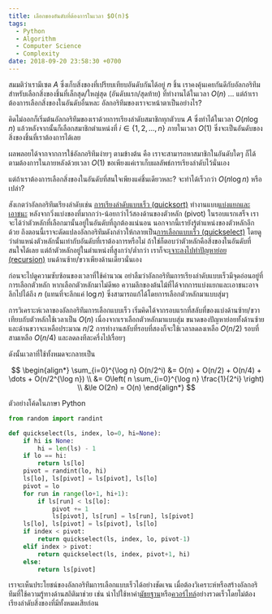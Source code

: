 ```yaml
---
title: เลือกของอันดับที่ต้องการในเวลา $O(n)$
tags:
  - Python
  - Algorithm
  - Computer Science
  - Complexity
date: 2018-09-20 23:58:30 +0700
---
```


สมมติว่าเรามีเซต $A$ ซึ่งเก็บสิ่งของที่เปรียบเทียบอันดับกันได้อยู่ $n$ ชิ้น เราคงคุ้นเคยกันดีกับอัลกอริทึมสำหรับเลือกสิ่งของชิ้นที่เล็กสุด/ใหญ่สุด (อันดับแรก/สุดท้าย) ที่ทำงานได้ในเวลา $O(n)$ ... แต่ถ้าเราต้องการเลือกสิ่งของในอันดับอื่นหละ อัลกอริทึมของเราจะหน้าตาเป็นอย่างไร?

คิดไม่ออกก็เริ่มต้นอัลกอริทึมของเราด้วยการเรียงลำดับสมาชิกทุกตัวบน $A$ ซึ่งทำได้ในเวลา $O(n \log n)$ แล้วหลังจากนั้นก็เลือกสมาชิกตำแหน่งที่ $i \in \lbrace1,2,\dots,n\rbrace$ ภายในเวลา $O(1)$ ซึ่งจะเป็นอันดับของสิ่งของชิ้นที่เราต้องการได้เลย

ผลพลอยได้จากจากการใช้อัลกอริทึมง่ายๆ ตามข้างต้น คือ เราจะสามารถหาสมาชิกในอันดับใดๆ ก็ได้ตามต้องการในภายหลังด้วยเวลา $O(1)$ ขอเพียงแค่เราเก็บผลลัพธ์การเรียงลำดับไว้นั่นเอง

แต่ถ้าเราต้องการเลือกสิ่งของในอันดับที่สนใจเพียงแค่ชิ้นเดียวหละ? จะทำได้เร็วกว่า $O(n \log n)$ หรือเปล่า?

สังเกตว่าอัลกอริทึมเรียงลำดับเช่น [การเรียงลำดับแบบเร็ว (quicksort)][quicksort] ทำงานแบบ[แบ่งแยกและเอาชนะ][divide and conquer] หลังจากวิ่งแบ่งของที่มากกว่า-น้อยกว่าไว้สองด้านของตัวหลัก (pivot) ในรอบแรกเสร็จ เราจะได้ว่าตัวหลักที่เลือกมานั้นอยู่ในอันดับที่ถูกต้องแน่นอน นอกจากนี้เรายังรู้ตำแหน่งของตัวหลักอีกด้วย ถึงตอนนี้เราจะดัดแปลงอัลกอริทึมดังกล่าวให้กลายเป็น[การเลือกแบบเร็ว (quickselect)][quickselect] โดยดูว่าตำแหน่งตัวหลักนั้นเท่ากับอันดับที่เราต้องการหรือไม่ ถ้าใช่ก็ตอบว่าตัวหลักคือสิ่งของในอันดับที่สนใจได้เลย แต่ถ้าตัวหลักอยู่ในตำแหน่งที่สูงกว่า/ต่ำกว่า เราก็จะ[เจาะลงไปทำปัญหาย่อย (recursion)][recursion] บนด้านซ้าย/ขวาเพียงด้านเดียวนั่นเอง

ก่อนจะไปดูความซับซ้อนของเวลาที่ใช้คำนวณ อย่าลืมว่าอัลกอริทึมการเรียงลำดับแบบเร็วมีจุดอ่อนอยู่ที่การเลือกตัวหลัก หากเลือกตัวหลักมาไม่ดีพอ ความลึกของต้นไม้ที่ได้จากการแบ่งแยกและเอาชนะอาจลึกไปได้ถึง $n$ (แทนที่จะลึกแค่ $\log n$) ซึ่งสามารถแก้ได้โดยการเลือกตัวหลักมาแบบสุ่มๆ

การวิเคราะห์เวลาของอัลกอริทึมการเลือกแบบเร็ว เริ่มคิดได้จากรอบแรกที่สลับที่ของแบ่งด้านซ้าย/ขวาเทียบกับตัวหลักใช้เวลาเป็น $O(n)$ เนื่องจากเราเลือกตัวหลักมาแบบสุ่ม ขนาดของปัญหาย่อยทั้งด้านซ้ายและด้านขวาจะเหลือประมาณ $n/2$ การทำงานสลับที่รอบที่สองก็จะใช้เวลาลดลงเหลือ $O(n/2)$ รอบที่สามเหลือ $O(n/4)$ และลดลงทีละครึ่งไปเรื่อยๆ

ดังนั้นเวลาที่ใช้ทั้งหมดจะกลายเป็น

$$
\begin{align*}
\sum_{i=0}^{\log n} O(n/2^i) &= O(n) + O(n/2) + O(n/4) + \dots + O(n/2^{\log n}) \\
                             &= O\left( n \sum_{i=0}^{\log n} \frac{1}{2^i} \right) \\
                             &\le O(2n) = O(n)
\end{align*}
$$

ตัวอย่างโค้ดในภาษา Python

``` python
from random import randint

def quickselect(ls, index, lo=0, hi=None):
    if hi is None:
        hi = len(ls) - 1
    if lo == hi:
        return ls[lo]
    pivot = randint(lo, hi)
    ls[lo], ls[pivot] = ls[pivot], ls[lo]
    pivot = lo
    for run in range(lo+1, hi+1):
        if ls[run] < ls[lo]:
            pivot += 1
            ls[pivot], ls[run] = ls[run], ls[pivot]
    ls[lo], ls[pivot] = ls[pivot], ls[lo]
    if index < pivot:
        return quickselect(ls, index, lo, pivot-1)
    elif index > pivot:
        return quickselect(ls, index, pivot+1, hi)
    else:
        return ls[pivot]
```

เราจะเห็นประโยชน์ของอัลกอริทึมการเลือกแบบเร็วได้อย่างชัดเจน เมื่อต้องวิเคราะห์หรือสร้างอัลกอริทึมที่ใช้ความรู้ทางด้านสถิติมาช่วย เช่น นำไปใช้หาค่า[มัธยฐาน][median]หรือ[ควอร์ไทล์][quartile]อย่างรวดเร็วโดยไม่ต้องเรียงลำดับสิ่งของที่มีทั้งหมดเสียก่อน


[recursion]: /2018/09/20/quick-select-with-quickselect.html

[quicksort]: //en.wikipedia.org/wiki/Quicksort
[divide and conquer]: //en.wikipedia.org/wiki/Divide_and_conquer_algorithm
[quickselect]: //en.wikipedia.org/wiki/Quickselect
[median]: //en.wikipedia.org/wiki/Median
[quartile]: //en.wikipedia.org/wiki/Quartile
